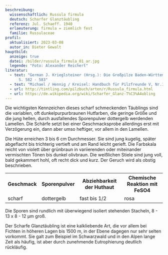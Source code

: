 ```yaml
---
beschreibung:
  wissenschaftlich: Russula firmula
  deutsch: Scharfer Glanztäubling
  referenz: Jul. Schaeff. 1940
  erlaeuterung: firmula = ziemlich fest
  familie: Russulaceae
profil:
  aktualisiert: 2023-03-08
  autor_in: Dieter Gewalt
hauptbild:
  anzeige: true
  datei: /bilder/russula_firmula_01_ar.jpg
  legende: "Foto: Alexander Reichert"
literatur:
  - text: "German J. Krieglsteiner (Hrsg.): Die Großpilze Baden-Württembergs Band 2
      S. 582 - 583"
  - text: "Michael / Hennig / Kreisel: Handbuch für Pilzfreunde V, Nr.156"
  - url: http://tintling.com/pilzbuch/arten/r/Russula_firmula.html
  - url: https://de.wikipedia.org/wiki/Scharfer_Glanz-T%C3%A4ubling
---
```

Die wichtigsten Kennzeichen dieses scharf schmeckenden Täublings sind die variablen, oft dunkelpurpurbraunen Hutfarben, die geringe Größe und die jung hellen, durch ausfallendes Sporenpulver dottergelb werdenden Lamellen. Die Schärfe setzt bei einer Geschmacksprobe allerdings erst mit Verzögerung ein, dann aber umso heftiger, vor allem in den Lamellen.

Die Hüte erreichen 3 bis 6 cm Durchmesser. Sie sind jung kugelig, später abgeflacht bis trichterig vertieft und am Rand leicht gerieft. Die Farbskala reicht von violett über grünbraun in variierenden oder miteinander vermischten Tönen bis  dunkel olivbraun. Die weißlichen Stiele sind jung voll, bald gekammert hohl, oft recht dick und kurz. Der Geruch wird als obstig beschrieben.

<div class="table-responsive">
  <table class="table taeubling">
    <tr>
      <th>Geschmack</th>
      <th>Sporenpulver</th>
      <th>Abziehbarkeit der Huthaut</th>
      <th>Chemische Reaktion mit FeSO4</th>
    </tr>
    <tr>
      <td>scharf</td>
      <td>dottergelb</td>
      <td>fast bis 1/2</td>
      <td>rosa</td>
    </tr>
  </table>
</div>

Die Sporen sind rundlich mit überwiegend isoliert stehenden Stacheln, 8 - 13 x 8 - 12 µm groß.

Der Scharfe Glanztäubling ist eine kalkliebende Art, die vor allem bei Fichten in höheren Lagen bis 1500 m, in der Ebene dagegen nur sehr selten vorkommt. Sie galt zum Beispiel im Schwarzwald und in den Alpen lange Zeit als häufig, ist aber durch zunehmende Eutrophierung deutlich rückläufig.